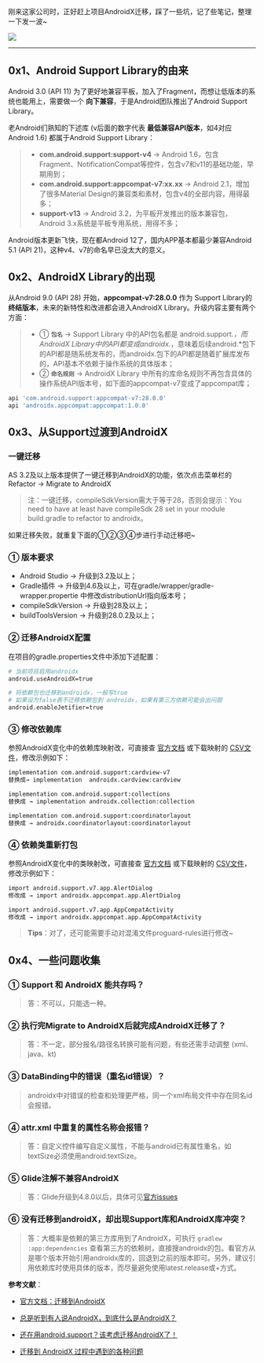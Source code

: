 刚来这家公司时，正好赶上项目AndroidX迁移，踩了一些坑，记了些笔记，整理一下发一波~

![][1]

----------


## 0x1、Android Support Library的由来

Android 3.0 (API 11) 为了更好地兼容平板，加入了Fragment，而想让低版本的系统也能用上，需要做一个 **向下兼容**，于是Android团队推出了Android Support Library。

老Android们熟知的下述库 (v后面的数字代表 **最低兼容API版本**，如4对应Android 1.6) 都属于Android Support Library：

> - **com.android.support:support-v4** → Android 1.6，包含Fragment、NotificationCompat等控件，包含v7和v11的基础功能，早期用到；
> - **com.android.support:appcompat-v7:xx.xx** → Android 2.1，增加了很多Material Design的兼容类和素材，包含v4的全部内容，用得最多；
> - **support-v13** → Android 3.2，为平板开发推出的版本兼容包，Android 3.x系统是平板专用系统，用得不多；

Android版本更新飞快，现在都Android 12了，国内APP基本都最少兼容Android 5.1 (API 21)，这种v4、v7的命名早已没太大的意义。

## 0x2、AndroidX Library的出现

从Android 9.0 (API 28) 开始，**appcompat-v7:28.0.0** 作为 Support Library的 **终结版本**，未来的新特性和改进都会进入AndroidX Library。升级内容主要有两个方面：

> - ① **`包名`** → Support Library 中的API包名都是 android.support.*，而AndroidX Library中的API都变成androidx.*，意味着后续android.*包下的API都是随系统发布的，而androidx.包下的API都是随着扩展库发布的，API基本不依赖于操作系统的具体版本；
> - ② **`命名规则`** → AndroidX Library 中所有的库命名规则不再包含具体的操作系统API版本号，如下面的appcompat-v7变成了appcompat库；

```bash
api 'com.android.support:appcompat-v7:28.0.0'
api 'androidx.appcompat:appcompat:1.0.0'
```
## 0x3、从Support过渡到AndroidX

### 一键迁移

AS 3.2及以上版本提供了一键迁移到AndroidX的功能，依次点击菜单栏的 Refactor → Migrate to AndroidX

> 注：一键迁移，compileSdkVersion需大于等于28，否则会提示：You need to have at least have compileSdk 28 set in your module build.gradle to refactor to androidx。

如果迁移失败，就重复下面的①②③④步进行手动迁移吧~

### ① 版本要求

- Android Studio → 升级到3.2及以上；
- Gradle插件 → 升级到4.6及以上，可在gradle/wrapper/gradle-wrapper.propertie 中修改distributionUrl指向版本号；
- compileSdkVersion  → 升级到28及以上；
- buildToolsVersion → 升级到28.0.2及以上；

### ② 迁移AndroidX配置

在项目的gradle.properties文件中添加下述配置：

```bash
# 当前项目启用androidx
android.useAndroidX=true

# 将依赖包也迁移到androidx，一般写true
# 如果设为false表不迁移依赖包到 androidx，如果有第三方依赖可能会出问题
android.enableJetifier=true
```

### ③ 修改依赖库

参照AndroidX变化中的依赖库映射改，可直接查 [官方文档](https://developer.android.com/jetpack/androidx/migrate/artifact-mappings) 或下载映射的 [CSV文件](https://developer.android.com/topic/libraries/support-library/downloads/androidx-artifact-mapping.csv)，修改示例如下：

```bash
implementation com.android.support:cardview-v7
替换成→ implementation  androidx.cardview:cardview

implementation com.android.support:collections
替换成 → implementation androidx.collection:collection

implementation com.android.support:coordinatorlayout
替换成 → androidx.coordinatorlayout:coordinatorlayout
```

### ④ 依赖类重新打包

参照AndroidX变化中的类映射改，可直接查 [官方文档](https://developer.android.com/jetpack/androidx/migrate/class-mappings) 或下载映射的 [CSV文件](https://developer.android.com/topic/libraries/support-library/downloads/androidx-class-mapping.csv)，修改示例如下：

```bash
import android.support.v7.app.AlertDialog    
修改成 → import androidx.appcompat.app.AlertDialog

import android.support.v7.app.AppCompatActivity
修改成 → import androidx.appcompat.app.AppCompatActivity
```

> **Tips**：对了，还可能需要手动对混淆文件proguard-rules进行修改~

## 0x4、一些问题收集

### ① Support 和 AndroidX 能共存吗？

> 答：不可以，只能选一种。

### ② 执行完Migrate to AndroidX后就完成AndroidX迁移了？

> 答：不一定，部分报名/路径名转换可能有问题，有些还需手动调整 (xml、java、kt)

### ③ DataBinding中的错误（重名id错误）？

> androidx中对错误的检查和处理更严格，同一个xml布局文件中存在同名id会报错。

### ④ attr.xml 中重复的属性名称会报错？

> 答：自定义控件编写自定义属性，不能与android已有属性重名，如textSize必须使用android:textSize。

### ⑤ Glide注解不兼容AndroidX

> 答：Glide升级到4.8.0以后，具体可见[官方issues](https://github.com/bumptech/glide/issues/3185)

### ⑥ 没有迁移到androidX，却出现Support库和AndroidX库冲突？

> 答：大概率是依赖的第三方库用到了AndroidX，可执行 `gradlew :app:dependencies` 查看第三方的依赖树，直接搜androidx的包。看官方从是哪个版本开始引用androidx库的，回退到之前的版本即可。另外，建议引用依赖库时使用具体的版本，而尽量避免使用latest.release或+方式。


**参考文献**：

- [官方文档：迁移到AndroidX](https://developer.android.com/jetpack/androidx/migrate)
- [总是听到有人说AndroidX，到底什么是AndroidX？](https://blog.csdn.net/guolin_blog/article/details/97142065)
- [还在用android.support？该考虑迁移AndroidX了！](https://juejin.cn/post/6844903889460822024)
- [迁移到 AndroidX 过程中遇到的各种问题](https://blog.csdn.net/github_35186068/article/details/83929124)


  [1]: http://static.zybuluo.com/coder-pig/yejbn1xwu44185yr3amtdv6g/image_1fjnhe4lf1hveqfn13shsrk1ge49.png
